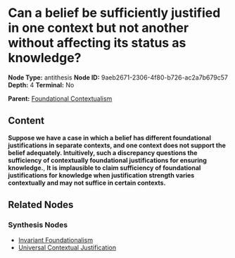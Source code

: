 # Can a belief be sufficiently justified in one context but not another without affecting its status as knowledge?

**Node Type:** antithesis
**Node ID:** 9aeb2671-2306-4f80-b726-ac2a7b679c57
**Depth:** 4
**Terminal:** No

**Parent:** [Foundational Contextualism](foundational-contextualism-synthesis-94bcc013-aa7c-4349-8f94-3a5166969ace.md)

## Content

**Suppose we have a case in which a belief has different foundational justifications in separate contexts, and one context does not support the belief adequately. Intuitively, such a discrepancy questions the sufficiency of contextually foundational justifications for ensuring knowledge.**, **It is implausible to claim sufficiency of foundational justifications for knowledge when justification strength varies contextually and may not suffice in certain contexts.**

## Related Nodes

### Synthesis Nodes

- [Invariant Foundationalism](invariant-foundationalism-synthesis-c6bee7d7-90d3-4378-b711-5bed2d3e37e7.md)
- [Universal Contextual Justification](universal-contextual-justification-synthesis-cfb69617-eaab-4f69-a85a-0d3d9e9f7409.md)
